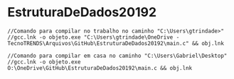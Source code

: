 # EstruturaDeDados20192

	//Comando para compilar no trabalho no caminho "C:\Users\gtrindade>"
	//gcc.lnk -o objeto.exe "C:\Users\gtrindade\OneDrive - TecnoTRENDS\Arquivos\GitHub\EstruturaDeDados20192\main.c" && obj.lnk
	
	//Comando para compilar em casa no caminho "C:\Users\Gabriel\Desktop"
	//gcc.lnk -o objeto.exe O:\OneDrive\GitHub\EstruturaDeDados20192\main.c && obj.lnk
